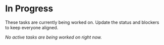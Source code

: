 # In Progress

These tasks are currently being worked on. Update the status and blockers to keep everyone aligned.

_No active tasks are being worked on right now._
